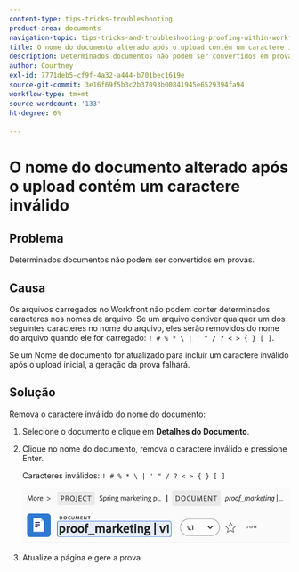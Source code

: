 ```yaml
---
content-type: tips-tricks-troubleshooting
product-area: documents
navigation-topic: tips-tricks-and-troubleshooting-proofing-within-workfront
title: O nome do documento alterado após o upload contém um caractere inválido
description: Determinados documentos não podem ser convertidos em provas.
author: Courtney
exl-id: 7771deb5-cf9f-4a32-a444-b701bec1619e
source-git-commit: 3e16f69f5b3c2b37093b00841945e6529394fa94
workflow-type: tm+mt
source-wordcount: '133'
ht-degree: 0%

---
```


# O nome do documento alterado após o upload contém um caractere inválido

## Problema

Determinados documentos não podem ser convertidos em provas.

## Causa

Os arquivos carregados no Workfront não podem conter determinados caracteres nos nomes de arquivo. Se um arquivo contiver qualquer um dos seguintes caracteres no nome do arquivo, eles serão removidos do nome do arquivo quando ele for carregado: `! # % * \ | ' " / ? < > { } [ ]`.

Se um Nome de documento for atualizado para incluir um caractere inválido após o upload inicial, a geração da prova falhará.

## Solução

Remova o caractere inválido do nome do documento:

1. Selecione o documento e clique em **Detalhes do Documento**.
1. Clique no nome do documento, remova o caractere inválido e pressione Enter.

   Caracteres inválidos: `! # % * \ | ' " / ? < > { } [ ]`

   ![](assets/doc-name.png)

1. Atualize a página e gere a prova.

